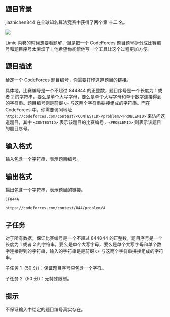 ## 题目背景

jiazhichen844 在全球知名算法竞赛中获得了两个第 **十二** 名。

![](file://jiazhichen844.png)

Limie 内卷的时候想要看题解，但是把一个 CodeForces 题目题号拆分成比赛编号和题目序号太麻烦了！他希望你能帮他写一个工具让这个过程更加方便。

## 题目描述

给定一个 CodeForces 题目编号，你需要打印这道题目的链接。

具体地，比赛编号是一个不超过 $844844$ 的正整数，题目序号是一个长度为 $1$ 或者 $2$ 的字符串，要么是单个大写字母，要么是单个大写字母和单个数字连接得到的字符串。题目编号则是前缀 `CF` 与这两个字符串拼接组成的字符串。而在 CodeForces 中，你需要访问地址 `https://codeforces.com/contest/<CONTESTID>/problem/<PROBLEMID>` 来访问这道题目，其中 `<CONTESTID>` 表示该题目的比赛编号，`<PROBLEMID>` 则表示该题目的题目序号。

## 输入格式

输入包含一个字符串，表示题目编号。

## 输出格式

输出包含一个字符串，表示题目的链接。

```input1
CF844A
```

```output1
https://codeforces.com/contest/844/problem/A
```

## 子任务

对于所有数据，保证比赛编号是一个不超过 $844844$ 的正整数，题目序号是一个长度为 $1$ 或者 $2$ 的字符串，要么是单个大写字母，要么是单个大写字母和单个数字连接得到的字符串，输入的字符串是是前缀 `CF` 与这两个字符串拼接组成的字符串。

子任务 1（$50$ 分）：保证题目序号只包含一个字符。

子任务 2（$50$ 分）：无特殊限制。

## 提示

不保证输入中给定的题目编号真实存在。
